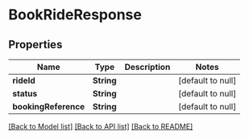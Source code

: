 # BookRideResponse
## Properties

| Name | Type | Description | Notes |
|------------ | ------------- | ------------- | -------------|
| **rideId** | **String** |  | [default to null] |
| **status** | **String** |  | [default to null] |
| **bookingReference** | **String** |  | [default to null] |

[[Back to Model list]](../README.md#documentation-for-models) [[Back to API list]](../README.md#documentation-for-api-endpoints) [[Back to README]](../README.md)


